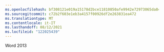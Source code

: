 ```yaml
---
ms.openlocfilehash: bf308121e019a15178d2bce11810850afe9942e72973065da8485fbecf58cd65
ms.sourcegitcommit: c72b2f603e1eb3a4157f00926df2e263831ea472
ms.translationtype: MT
ms.contentlocale: it-IT
ms.lasthandoff: 08/12/2021
ms.locfileid: "122025439"
---
```

 Word 2013 